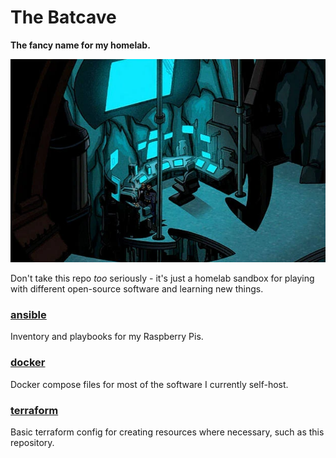 # The Batcave

**The fancy name for my homelab.**

![image of a batcave](batcave.webp)

Don't take this repo *too* seriously - it's just a homelab sandbox for playing with different open-source software and learning new things.

### [ansible](./ansible)

Inventory and playbooks for my Raspberry Pis.

### [docker](./docker)

Docker compose files for most of the software I currently self-host.

### [terraform](./terraform)

Basic terraform config for creating resources where necessary, such as this repository.